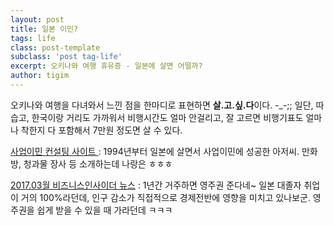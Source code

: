 ```yaml
--- 
layout: post  
title: 일본 이민?    
tags: life  
class: post-template
subclass: 'post tag-life'       
excerpt: 오키나와 여행 휴유증 - 일본에 살면 어떨까?      
author: tigim       
---  
```


오키나와 여행을 다녀와서 느낀 점을 한마디로 표현하면 **살.고.싶.다**이다. 
-_-;; 일단, 따습고, 한국이랑 거리도 가까워서 비행시간도 얼마 안걸리고, 잘 고르면 비행기표도 얼마나 착한지 다 포함해서 7만원 정도면 살 수 있다.  


[사업이민 컨설팅 사이트 ](http://blog.naver.com/jumbo1989) : 1994년부터 일본에 살면서 사업이민에 성공한 아저씨. 만화방, 청과물 장사 등 소개하는데 나랑은 ㅎㅎㅎ   

[2017.03월 비즈니스인사이더 뉴스](http://www.businessinsider.com/japan-permanent-residency-rules-relaxed-2017-3?utm_content=buffer8db9f&utm_medium=social&utm_source=facebook.com&utm_campaign=buffer-bi) : 1년간 거주하면 영주권 준다네~ 일본 대졸자 취업이 거의 100%라던데, 인구 감소가 직접적으로 경제전반에 영향을 미치고 있나보군. 영주권을 쉽게 받을 수 있을 때 가라던데 ㅋㅋㅋ